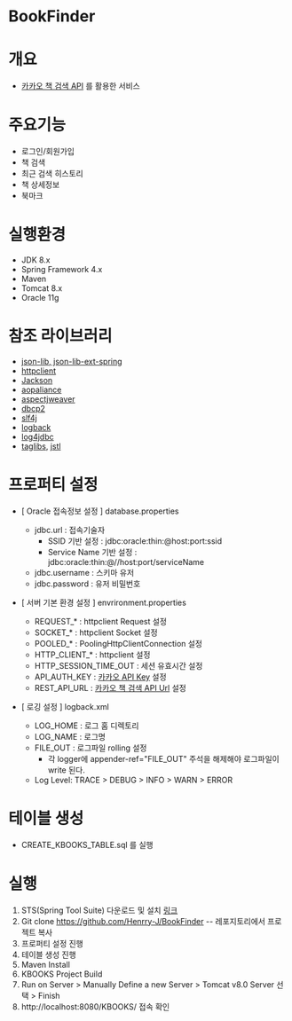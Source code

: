 # BookFinder

# 개요
* [카카오 책 검색 API](https://developers.kakao.com/docs/restapi/search#책-검색) 를 활용한 서비스

# 주요기능
* 로그인/회원가입
* 책 검색
* 최근 검색 히스토리
* 책 상세정보
* 북마크
  
# 실행환경
* JDK 8.x
* Spring Framework 4.x
* Maven
* Tomcat 8.x
* Oracle 11g

# 참조 라이브러리
* [json-lib, json-lib-ext-spring](http://json-lib.sourceforge.net/)
* [httpclient](https://hc.apache.org/httpcomponents-client-4.5.x/index.html)
* [Jackson](https://github.com/FasterXML)
* [aopaliance](http://aopalliance.sourceforge.net/)
* [aspectjweaver](https://www.eclipse.org/aspectj/)
* [dbcp2](http://commons.apache.org/proper/commons-dbcp/)
* [slf4j](https://www.slf4j.org/)
* [logback](https://logback.qos.ch/)
* [log4jdbc](http://code.google.com/p/log4jdbc-remix/)
* [taglibs](https://tomcat.apache.org/taglibs/standard/), [jstl](https://jcp.org/en/jsr/detail?id=52/)

# 프로퍼티 설정
* [ Oracle 접속정보 설정 ] database.properties<br/>
  * jdbc.url : 접속기술자
    * SSID 기반 설정 : jdbc:oracle:thin:@host:port:ssid
    * Service Name 기반 설정 : jdbc:oracle:thin:@//host:port/serviceName
  * jdbc.username : 스키마 유저
  * jdbc.password : 유저 비밀번호
* [ 서버 기본 환경 설정 ] envrironment.properties<br/>
  * REQUEST_* : httpclient Request 설정
  * SOCKET_* : httpclient Socket 설정
  * POOLED_* : PoolingHttpClientConnection 설정
  * HTTP_CLIENT_* : httpclient 설정
  * HTTP_SESSION_TIME_OUT : 세션 유효시간 설정
  * API_AUTH_KEY : [카카오 API Key](https://developers.kakao.com/docs/restapi#개발환경-구성) 설정
  * REST_API_URL : [카카오 책 검색 API Url](https://developers.kakao.com/docs/restapi/search#책-검색) 설정
  
* [ 로깅 설정 ] logback.xml<br/>
  * LOG_HOME : 로그 홈 디렉토리
  * LOG_NAME : 로그명
  * FILE_OUT : 로그파일 rolling 설정
    * 각 logger에 appender-ref="FILE_OUT" 주석을 해제해야 로그파일이 write 된다.
  * Log Level: TRACE > DEBUG > INFO > WARN > ERROR
  
# 테이블 생성
* CREATE_KBOOKS_TABLE.sql 를 실행

# 실행
  1. STS(Spring Tool Suite) 다운로드 및 설치 [링크](https://spring.io/tools/sts/all)
  2. Git clone https://github.com/Henrry-J/BookFinder -- 레포지토리에서 프로젝트 복사
  3. 프로퍼티 설정 진행
  4. 테이블 생성 진행
  5. Maven Install
  6. KBOOKS Project Build
  7. Run on Server > Manually Define a new Server > Tomcat v8.0 Server 선택 > Finish
  5. http://localhost:8080/KBOOKS/ 접속 확인
